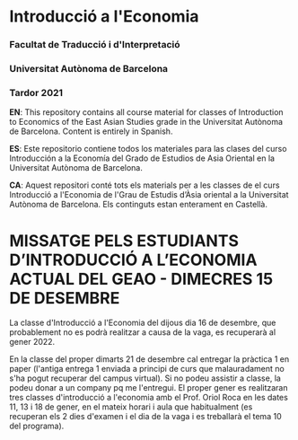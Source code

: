 # Introducció a l'Economia

### Facultat de Traducció i d'Interpretació
### Universitat Autònoma de Barcelona
### Tardor 2021

**EN**: This repository contains all course material for classes of Introduction to Economics of the East Asian Studies grade in the Universitat Autònoma de Barcelona. Content is entirely in Spanish.

**ES**: Este repositorio contiene todos los materiales para las clases del curso Introducción a la Economía del Grado de Estudios de Asia Oriental en la Universitat Autònoma de Barcelona.

**CA**: Aquest repositori conté tots els materials per a les classes de el curs Introducció a l'Economia de l'Grau de Estudis d’Àsia oriental a la Universitat Autònoma de Barcelona. Els continguts estan enterament en Castellà.

# MISSATGE PELS ESTUDIANTS D’INTRODUCCIÓ A L’ECONOMIA ACTUAL DEL GEAO - DIMECRES 15 DE DESEMBRE 

La classe d'Introducció a l'Economia del dijous dia 16 de desembre, que probablement no es podrà realitzar a causa de la vaga, es recuperarà al gener 2022. 

En la classe del proper dimarts 21 de desembre cal entregar la pràctica 1 en paper (l'antiga entrega 1 enviada a principi de curs que malauradament no s'ha pogut recuperar del campus virtual). Si no podeu assistir a classe, la podeu donar a un company pq me l'entregui. El proper gener es realitzaran tres classes d'introducció a l'economia amb el Prof. Oriol Roca en les dates 11, 13 i 18 de gener, en el mateix horari i aula que habitualment (es recuperan els 2 dies d'examen i el dia de la vaga i es treballarà el tema 10 del programa). 
